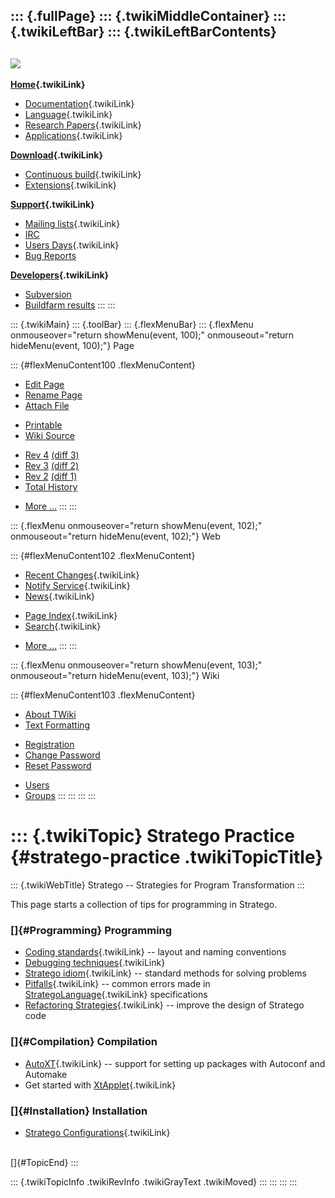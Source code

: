::: {.fullPage}
::: {.twikiMiddleContainer}
::: {.twikiLeftBar}
::: {.twikiLeftBarContents}
  ----------------------------------------------------------------------------------
  [![](../pub/Stratego/StrategoLogo/StrategoLogoTextlessWhite-100px.png)](WebHome)
  ----------------------------------------------------------------------------------

**[Home](WebHome){.twikiLink}**

-   [Documentation](StrategoDocumentation){.twikiLink}
-   [Language](StrategoLanguage){.twikiLink}
-   [Research Papers](StrategoPublications){.twikiLink}
-   [Applications](StrategoApplication){.twikiLink}

**[Download](StrategoDownload){.twikiLink}**

-   [Continuous build](ContinuousBuild){.twikiLink}
-   [Extensions](AdditionalPackageDownload){.twikiLink}

**[Support](StrategoSupport){.twikiLink}**

-   [Mailing lists](MailingList){.twikiLink}
-   [IRC](irc://irc.freenode.net/#stratego)
-   [Users Days](StrategoUsersDay){.twikiLink}
-   [Bug Reports](http://yellowgrass.org/project/StrategoXT)

**[Developers](StrategoDev){.twikiLink}**

-   [Subversion](https://svn.strategoxt.org/repos/StrategoXT/strategoxt/trunk)
-   [Buildfarm
    results](http://hydra.nixos.org/jobset/strategoxt/strategoxt-release/all)
:::
:::

::: {.twikiMain}
::: {.toolBar}
::: {.flexMenuBar}
::: {.flexMenu onmouseover="return showMenu(event, 100);" onmouseout="return hideMenu(event, 100);"}
Page

::: {#flexMenuContent100 .flexMenuContent}
-   [Edit
    Page](http://www.program-transformation.org/edit/Stratego/StrategoPractice?t=1536825678)
-   [Rename
    Page](http://www.program-transformation.org/rename/Stratego/StrategoPractice)
-   [Attach
    File](http://www.program-transformation.org/attach/Stratego/StrategoPractice)

<!-- -->

-   [Printable](http://www.program-transformation.org/view/Stratego/StrategoPractice?skin=print.pattern)
-   [Wiki
    Source](http://www.program-transformation.org/view/Stratego/StrategoPractice?skin=text&raw=on&contenttype=text/plain)

<!-- -->

-   [Rev
    4](http://www.program-transformation.org/view/Stratego/StrategoPractice?rev=1.4)
    [(diff 3)](http://www.program-transformation.org/rdiff/Stratego/StrategoPractice?rev1=1.4&rev2=1.3)
-   [Rev
    3](http://www.program-transformation.org/view/Stratego/StrategoPractice?rev=1.3)
    [(diff 2)](http://www.program-transformation.org/rdiff/Stratego/StrategoPractice?rev1=1.3&rev2=1.2)
-   [Rev
    2](http://www.program-transformation.org/view/Stratego/StrategoPractice?rev=1.2)
    [(diff 1)](http://www.program-transformation.org/rdiff/Stratego/StrategoPractice?rev1=1.2&rev2=1.1)
-   [Total
    History](http://www.program-transformation.org/rdiff/Stratego/StrategoPractice)

<!-- -->

-   [More
    \...](http://www.program-transformation.org/oops/Stratego/StrategoPractice?template=oopsmore&param1=1.4&param2=1.4)
:::
:::

::: {.flexMenu onmouseover="return showMenu(event, 102);" onmouseout="return hideMenu(event, 102);"}
Web

::: {#flexMenuContent102 .flexMenuContent}
-   [Recent Changes](WebChanges){.twikiLink}
-   [Notify Service](WebNotify){.twikiLink}
-   [News](WebNews){.twikiLink}

<!-- -->

-   [Page Index](WebIndex){.twikiLink}
-   [Search](WebSearch){.twikiLink}

<!-- -->

-   [More
    \...](http://www.program-transformation.org/oops/Stratego/StrategoPractice?template=oopsmore&param1=1.4&param2=1.4)
:::
:::

::: {.flexMenu onmouseover="return showMenu(event, 103);" onmouseout="return hideMenu(event, 103);"}
Wiki

::: {#flexMenuContent103 .flexMenuContent}
-   [About
    TWiki](http://www.program-transformation.org/view/TWiki/WebHome)
-   [Text
    Formatting](http://www.program-transformation.org/view/TWiki/TextFormattingRules)

<!-- -->

-   [Registration](http://www.program-transformation.org/view/TWiki/TWikiRegistration)
-   [Change
    Password](http://www.program-transformation.org/view/TWiki/ChangePassword)
-   [Reset
    Password](http://www.program-transformation.org/view/TWiki/ResetPassword)

<!-- -->

-   [Users](http://www.program-transformation.org/view/Main/TWikiUsers)
-   [Groups](http://www.program-transformation.org/view/Main/TWikiGroups)
:::
:::
:::
:::

::: {.twikiTopic}
Stratego Practice {#stratego-practice .twikiTopicTitle}
=================

::: {.twikiWebTitle}
Stratego \-- Strategies for Program Transformation
:::

This page starts a collection of tips for programming in Stratego.

### []{#Programming} Programming

-   [Coding standards](CodingStandards){.twikiLink} \-- layout and
    naming conventions
-   [Debugging techniques](DebuggingTechniques){.twikiLink}
-   [Stratego idiom](StrategoIdiom){.twikiLink} \-- standard methods for
    solving problems
-   [Pitfalls](PitFalls){.twikiLink} \-- common errors made in
    [StrategoLanguage](StrategoLanguage){.twikiLink} specifications
-   [Refactoring Strategies](RefactoringStrategies){.twikiLink} \--
    improve the design of Stratego code

### []{#Compilation} Compilation

-   [AutoXT](AutoXT){.twikiLink} \-- support for setting up packages
    with Autoconf and Automake
-   Get started with [XtApplet](XtApplet){.twikiLink}

### []{#Installation} Installation

-   [Stratego Configurations](StrategoConfigurations){.twikiLink}

\
[]{#TopicEnd}
:::

::: {.twikiTopicInfo .twikiRevInfo .twikiGrayText .twikiMoved}
:::
:::
:::
:::
